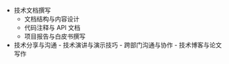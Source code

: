    - 技术文档撰写
     - 文档结构与内容设计
     -  代码注释与 API 文档
     -  项目报告与白皮书撰写
   -  技术分享与沟通
     -  技术演讲与演示技巧
     -  跨部门沟通与协作
     -  技术博客与论文写作
